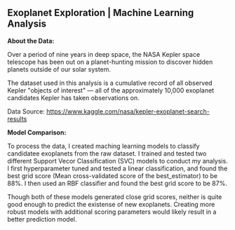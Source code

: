 ## Exoplanet Exploration | Machine Learning Analysis

**About the Data:**

Over a period of nine years in deep space, the NASA Kepler space telescope has been out on a planet-hunting mission to discover hidden planets outside of our solar system.

The dataset used in this analysis is a cumulative record of all observed Kepler "objects of interest" — all of the approximately 10,000 exoplanet candidates Kepler has taken observations on.

Data Source: https://www.kaggle.com/nasa/kepler-exoplanet-search-results 

**Model Comparison:**

To process the data, I created maching learning models to classify candidatee exoplanets from the raw dataset. I trained and tested two different Support Vecor Classification (SVC) models to conduct my analysis. I first hyperparameter tuned and tested a linear classification, and found the best grid score (Mean cross-validated score of the best_estimator) to be 88%. I then used an RBF classifier and found the best grid score to be 87%. 

Though both of these models generated close grid scores, neither is quite good enough to predict the existense of new exoplanets. Creating more robust models with additional scoring parameters would likely result in a better prediction model. 
